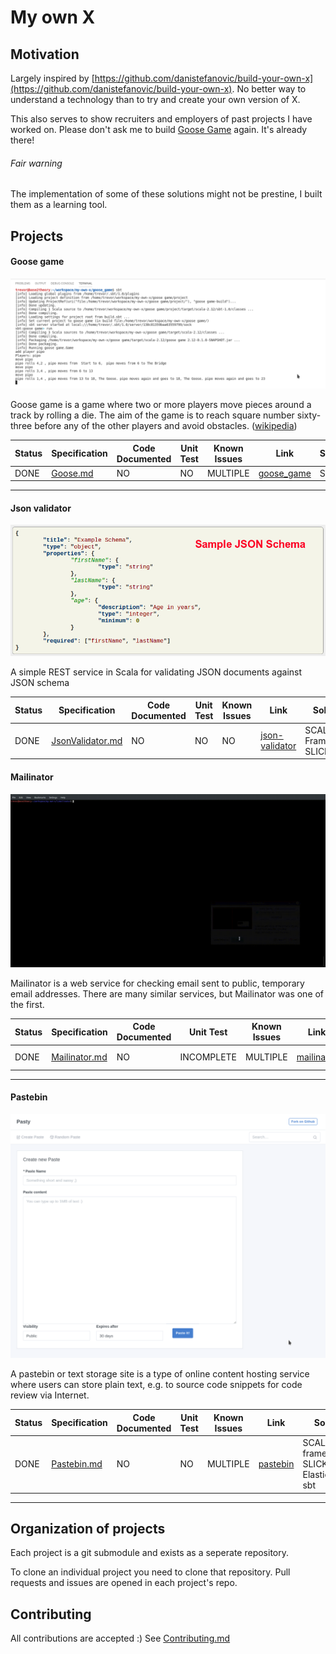 # My own X


## Motivation

Largely inspired by [https://github.com/danistefanovic/build-your-own-x](https://github.com/danistefanovic/build-your-own-x). 
No better way to understand a technology than to try and create your own version of X.

This also serves to show recruiters and employers of past projects I have worked on. Please don't ask me to build [Goose Game]() again. It's already there!

###### Fair warning
The implementation of some of these solutions might not be prestine, I built them as a learning tool.

## Projects

####  Goose game

![goose game implementation screenshot](screenshots/goose_game.png)

Goose game is a game where two or more players move pieces around a track by rolling a die. The aim of the game is to reach square number sixty-three before any of the other players and avoid obstacles. ([wikipedia](https://en.wikipedia.org/wiki/Game_of_the_Goose))

| Status |  Specification | Code Documented |  Unit Test | Known Issues | Link | Solution |
|--------|--------|--------|--------|--------|--------|--------|
|  DONE  |  [Goose.md](specs/goose.md) | NO | NO | MULTIPLE | [goose_game](goose_game) | SCALA |

*****
####  Json validator

![Json validator implementation screenshot](screenshots/json_validator.png)

A simple REST service in Scala for validating JSON documents against JSON schema

| Status |  Specification | Code Documented |  Unit Test | Known Issues | Link | Solution |
|--------|--------|--------|--------|--------|--------|--------|
|  DONE  |  [JsonValidator.md](specs/json-validator.md) | NO | NO | NO | [json-validator](json-validator) | SCALA, Play Framework!, SLICK |

####  Mailinator
![Mailinator implementation screenshot](screenshots/mailinator.gif)

Mailinator is a web service for checking email sent to public, temporary email addresses. There are many similar services, but Mailinator was one of the first.

| Status |  Specification | Code Documented |  Unit Test | Known Issues | Link | Solution |
|--------|--------|--------|--------|--------|--------|--------|
|  DONE  | [Mailinator.md](specs/mailinator.md) | NO | INCOMPLETE | MULTIPLE | [mailinator](mailinator) | SCALA, http4s |

*****

####  Pastebin

![Pastebin implementation screenshot](screenshots/pastebin.png)

A pastebin or text storage site is a type of online content hosting service where users can store plain text, e.g. to source code snippets for code review via Internet.

| Status |  Specification | Code Documented |  Unit Test | Known Issues | Link | Solution |
|--------|--------|--------|--------|--------|--------|--------|
|  DONE  |  [Pastebin.md](specs/pastebin.md) | NO | NO | MULTIPLE | [pastebin](pastebin) | SCALA, Play framework!, SLICK, ElasticSearch, sbt |




*****



## Organization of projects

Each project is a git submodule and exists as a seperate repository.

To clone an individual project you need to clone that repository.
Pull requests and issues are opened in each project's repo.

## Contributing

All contributions are accepted :) See [Contributing.md](Contributing.md)

